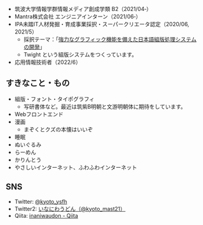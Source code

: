 - 筑波大学情報学群情報メディア創成学類 B2（2021/04‐）
- Mantra株式会社 エンジニアインターン（2021/06‐）
- IPA未踏IT人材発掘・育成事業採択・スーパークリエータ認定（2020/06, 2021/5）
  - 採択テーマ：｢[強力なグラフィック機能を備えた日本語組版処理システムの開発](https://note.com/ipsj/n/n6f6961254850)」
  - Twight という組版システムをつくっています。
- 応用情報技術者（2022/6）

## すきなこと・もの
- 組版・フォント・タイポグラフィ
  - 写研書体など。最近は筑紫B明朝と文游明朝体に期待をしています。
- Webフロントエンド
- 漫画
  - まぞくとクズの本懐はいいぞ
- 睡眠
- ぬいぐるみ
- らーめん
- かりんとう
- やさしいインターネット、ふわふわインターネット

## SNS
- Twitter: [@kyoto_ysfh](https://twitter.com/kyoto_ysfh)
- Twitter2: [いなにわうどん（@kyoto_mast21）](https://twitter.com/kyoto_mast21)
- Qiita: [inaniwaudon - Qiita](https://qiita.com/inaniwaudon)
